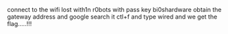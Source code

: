 connect to the wifi lost with1n r0bots with pass key bi0shardware
obtain the gateway address and google search it
ctl+f and type wired and we get the flag.....!!!
